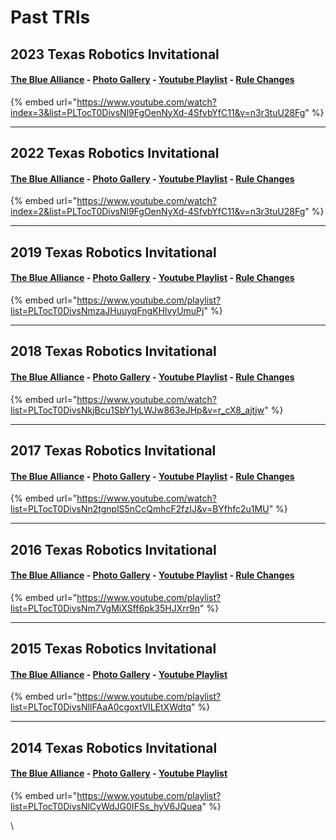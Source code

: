 # Past TRIs

## 2023 Texas Robotics Invitational

#### [The Blue Alliance](https://www.thebluealliance.com/event/2023txri) - [Photo Gallery](https://photos.spectrum3847.org/2023/2023-TRI) - [Youtube Playlist](https://www.youtube.com/watch?v=n3r3tuU28Fg\&list=PLTocT0DivsNl9FgOenNyXd-4SfvbYfC11\&index=2) - [Rule Changes](https://docs.google.com/document/d/e/2PACX-1vQ6kb1sH1Ic1JM-ftsnfXgujrYrhz13zjECdA3l76iT74tJFU18BP53UA8ZSj-4WB7kIUhBXDCgDyDA/pub)&#x20;

{% embed url="https://www.youtube.com/watch?index=3&list=PLTocT0DivsNl9FgOenNyXd-4SfvbYfC11&v=n3r3tuU28Fg" %}

***

## 2022 Texas Robotics Invitational

#### [The Blue Alliance](https://www.thebluealliance.com/event/2022txhou) - [Photo Gallery](https://photos.spectrum3847.org/2022-FRC-1/TRI-2022) - [Youtube Playlist](https://www.youtube.com/watch?v=n3r3tuU28Fg\&list=PLTocT0DivsNl9FgOenNyXd-4SfvbYfC11\&index=2) - [Rule Changes](https://docs.google.com/document/d/e/2PACX-1vQ6kb1sH1Ic1JM-ftsnfXgujrYrhz13zjECdA3l76iT74tJFU18BP53UA8ZSj-4WB7kIUhBXDCgDyDA/pub)

{% embed url="https://www.youtube.com/watch?index=2&list=PLTocT0DivsNl9FgOenNyXd-4SfvbYfC11&v=n3r3tuU28Fg" %}

***

## 2019 Texas Robotics Invitational

#### [The Blue Alliance](https://www.thebluealliance.com/event/2019txri) - [Photo Gallery](https://photos.spectrum3847.org/2019-FRC/TRI-2019) - [Youtube Playlist](https://www.youtube.com/playlist?list=PLTocT0DivsNmzaJHuuyqFngKHlvyUmuPj) - [Rule Changes](https://docs.google.com/document/d/19HvguYa9SeiUp6MScankNVRPY0rj0xyE1mKNX\_aQctU/edit)

{% embed url="https://www.youtube.com/playlist?list=PLTocT0DivsNmzaJHuuyqFngKHlvyUmuPj" %}

***

## 2018 Texas Robotics Invitational

#### [The Blue Alliance](http://www.thebluealliance.com/event/2018txri) - [Photo Gallery](http://photos.spectrum3847.org/2018-FRC/TRI-2018) - [Youtube Playlist](https://www.youtube.com/watch?v=r\_cX8\_ajtjw\&list=PLTocT0DivsNkjBcu1SbY1yLWJw863eJHp) - [Rule Changes](https://docs.google.com/document/d/e/2PACX-1vS9tKZRbInT3YN5P43R4iZeLk88LwXxsoU\_fEo70eeIZP5qC24dlZU0GESlIJPqHPWloLdUUjH5edhG/pub)

{% embed url="https://www.youtube.com/watch?list=PLTocT0DivsNkjBcu1SbY1yLWJw863eJHp&v=r_cX8_ajtjw" %}

***

## 2017 Texas Robotics Invitational

#### [The Blue Alliance](http://www.thebluealliance.com/event/2017txri) - [Photo Gallery](http://photos.spectrum3847.org/2017-FRC/TRI-2017) - [Youtube Playlist](https://www.youtube.com/watch?v=BYfhfc2u1MU\&list=PLTocT0DivsNn2tgnplS5nCcQmhcF2fzIJ) - [Rule Changes](https://docs.google.com/document/d/1tQc87r4Djtqv0UqKnAsb\_hKkSI4lRwJlbbKaKX0CaXw/pub)

{% embed url="https://www.youtube.com/watch?list=PLTocT0DivsNn2tgnplS5nCcQmhcF2fzIJ&v=BYfhfc2u1MU" %}

***

## 2016 Texas Robotics Invitational

#### [The Blue Alliance](http://www.thebluealliance.com/event/2016txri) - [Photo Gallery](http://photos.spectrum3847.org/2016-Competitions/2016-TRI) - [Youtube Playlist](https://www.youtube.com/playlist?list=PLTocT0DivsNm7VgMiXSff6pk35HJXrr9n) - [Rule Changes](https://docs.google.com/document/d/e/2PACX-1vQPDxidjS3w9nEWrWDZuGOu6eYMm01g6BWDExQgBjF6or0E7fGlXYlRxIvj68lm-HwXeMKlpw2zekeQ/pub)

{% embed url="https://www.youtube.com/playlist?list=PLTocT0DivsNm7VgMiXSff6pk35HJXrr9n" %}

***

## 2015 Texas Robotics Invitational

#### [The Blue Alliance](http://www.thebluealliance.com/event/2015txri) - [Photo Gallery](https://spectrum3847.smugmug.com/2015-Competitions/2015-Texas-Robotics-Invitational/) - [Youtube Playlist](https://www.youtube.com/playlist?list=PLTocT0DivsNlIFAaA0cgoxtVlLEtXWdtq)

{% embed url="https://www.youtube.com/playlist?list=PLTocT0DivsNlIFAaA0cgoxtVlLEtXWdtq" %}

***

## 2014 Texas Robotics Invitational

#### [The Blue Alliance](http://www.thebluealliance.com/event/2014txri) - [Photo Gallery](https://photos.spectrum3847.org/2014-Competitions/2014-TRI) - [Youtube Playlist](https://www.youtube.com/playlist?list=PLTocT0DivsNlCyWdJG0IFSs\_hyV6JQuea)

{% embed url="https://www.youtube.com/playlist?list=PLTocT0DivsNlCyWdJG0IFSs_hyV6JQuea" %}

\
